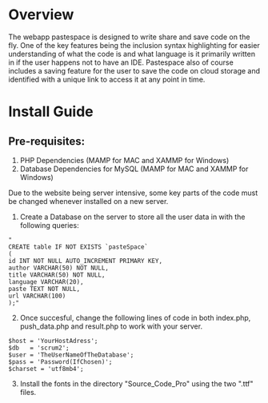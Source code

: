 # Overview

The webapp pastespace is designed to write share and save code on the fly. One of the key features being the inclusion syntax highlighting for
easier understanding of what the code is and what language is it primarily written in if the user happens not to have an IDE. 
Pastespace also of course includes a saving feature for the user to save the code on cloud storage and identified with a unique link to access it 
at any point in time.

# Install Guide


## Pre-requisites:
1) PHP Dependencies (MAMP for MAC and XAMMP for Windows)
2) Database Dependencies for MySQL (MAMP for MAC and XAMMP for Windows)

Due to the website being server intensive, some key parts of the code must be changed whenever installed on a new server.

1) Create a Database on the server to store all the user data in with the following queries:

```
"
CREATE table IF NOT EXISTS `pasteSpace`
(
id INT NOT NULL AUTO_INCREMENT PRIMARY KEY,
author VARCHAR(50) NOT NULL,
title VARCHAR(50) NOT NULL,
language VARCHAR(20),
paste TEXT NOT NULL, 
url VARCHAR(100)
);"
```


2) Once succesful, change the following lines of code in both index.php, push_data.php and result.php to work with your server.

```
$host = 'YourHostAdress';
$db   = 'scrum2';
$user = 'TheUserNameOfTheDatabase';
$pass = 'Password(IfChosen)';
$charset = 'utf8mb4';
```

3) Install the fonts in the directory "Source_Code_Pro" using the two ".ttf" files.
